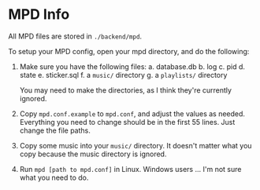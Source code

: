 # MPD Info

All MPD files are stored in `./backend/mpd`.

To setup your MPD config, open your mpd directory, and do the following:

1.  Make sure you have the following files:
    a.  database.db
    b.  log
    c.  pid
    d.  state
    e.  sticker.sql
    f.  a `music/` directory
    g.  a `playlists/` directory
    
    You may need to make the directories, as I think they're currently ignored.

2.  Copy `mpd.conf.example` to `mpd.conf`, and adjust the values as needed.
    Everything you need to change should be in the first 55 lines. Just change
    the file paths.

3.  Copy some music into your `music/` directory. It doesn't matter what you
    copy because the music directory is ignored.

4.  Run `mpd [path to mpd.conf]` in Linux. Windows users ... I'm not sure what
    you need to do.

